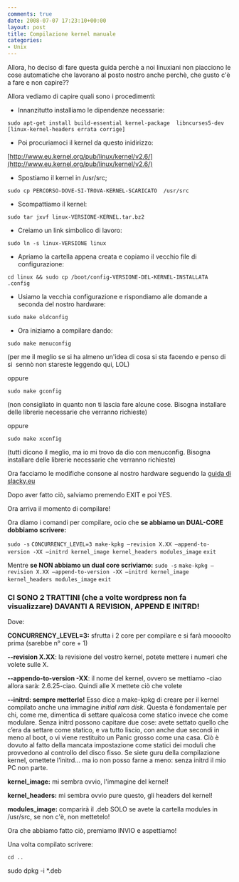 ```yaml
---
comments: true
date: 2008-07-07 17:23:10+00:00
layout: post
title: Compilazione kernel manuale
categories:
- Unix
---
```


Allora, ho deciso di fare questa guida perchè a noi linuxiani non piacciono le cose automatiche che lavorano al posto nostro anche perchè, che gusto c'è a fare e non capire??

Allora vediamo di capire quali sono i procedimenti:



	
  * Innanzitutto installiamo le dipendenze necessarie:


`sudo apt-get install build-essential kernel-package  libncurses5-dev [linux-kernel-headers errata corrige]
`



	
  * Poi procuriamoci il kernel da questo inidirizzo:


[http://www.eu.kernel.org/pub/linux/kernel/v2.6/](http://www.eu.kernel.org/pub/linux/kernel/v2.6/)



	
  * Spostiamo il kernel in /usr/src;


`sudo cp PERCORSO-DOVE-SI-TROVA-KERNEL-SCARICATO  /usr/src`



	
  * Scompattiamo il kernel:


`sudo tar jxvf linux-VERSIONE-KERNEL.tar.bz2`



	
  * Creiamo un link simbolico di lavoro:


`sudo ln -s linux-VERSIONE linux`



	
  * Apriamo la cartella appena creata e copiamo il vecchio file di configurazione:


`cd linux && sudo cp /boot/config-VERSIONE-DEL-KERNEL-INSTALLATA  .config `



	
  * Usiamo la vecchia configurazione e rispondiamo alle domande a seconda del nostro hardware:


`sudo make oldconfig`



	
  * Ora iniziamo a compilare dando:


`sudo make menuconfig`

(per me il meglio se si ha almeno un'idea di cosa si sta facendo e penso di si  sennò non stareste leggendo qui, LOL)

oppure

`sudo make gconfig`

(non consigliato in quanto non ti lascia fare alcune cose. Bisogna installare delle librerie necessarie che verranno richieste)

oppure

`sudo make xconfig`

(tutti dicono il meglio, ma io mi trovo da dio con menuconfig. Bisogna installare delle librerie necessarie che verranno richieste)

Ora facciamo le modifiche consone al nostro hardware seguendo la [guida di slacky.eu](http://www.slacky.eu/wikislack/index.php?title=Kernel_Menuconfig#Local_version_-_append_to_kernel_release)

Dopo aver fatto ciò, salviamo premendo EXIT e poi YES.

Ora arriva il momento di compilare!

Ora diamo i comandi per compilare, ocio che **se abbiamo un DUAL-CORE dobbiamo scrivere:**

`sudo -s`
`CONCURRENCY_LEVEL=3 make-kpkg –revision X.XX –append-to-version -XX –initrd kernel_image kernel_headers modules_image`
`exit`

Mentre **se NON abbiamo un dual core scriviamo:**
`sudo -s`
`make-kpkg –revision X.XX –append-to-version -XX –initrd kernel_image kernel_headers modules_image`
`exit`


### **CI SONO 2 TRATTINI (che a volte wordpress non fa visualizzare) DAVANTI A REVISION, APPEND E INITRD!**


Dove:

**CONCURRENCY_LEVEL=3:** sfrutta i 2 core per compilare e si farà moooolto prima (sarebbe n° core + 1)

**--revision X.XX**: la revisione del vostro kernel, potete mettere i numeri che volete sulle X.

**--appendo-to-version -XX**: il nome del kernel, ovvero se mettiamo -ciao allora sarà: 2.6.25-ciao. Quindi alle X mettete ciò che volete

**--initrd: sempre metterlo!** Esso dice a make-kpkg di creare per il kernel compilato anche una immagine _initial ram disk_. Questa è fondamentale per chi, come me, dimentica di settare qualcosa come statico invece che come modulare. Senza initrd possono capitare due cose: avete settato quello che c’era da settare come statico, e va tutto liscio, con anche due secondi in meno al boot, o vi viene restituito un Panic grosso come una casa. Ciò è dovuto al fatto della mancata impostazione come statici dei moduli che provvedono al controllo del disco fisso. Se siete guru della compilazione kernel, omettete l’initrd… ma io non posso farne a meno: senza initrd il mio PC non parte.

**kernel_image:** mi sembra ovvio, l'immagine del kernel!

**kernel_headers:** mi sembra ovvio pure questo, gli headers del kernel!

**modules_image:** comparirà il .deb SOLO se avete la cartella modules in /usr/src, se non c'è, non mettetelo!

Ora che abbiamo fatto ciò, premiamo INVIO e aspettiamo!

Una volta compilato scrivere:

`cd ..`

sudo dpkg -i *.deb
